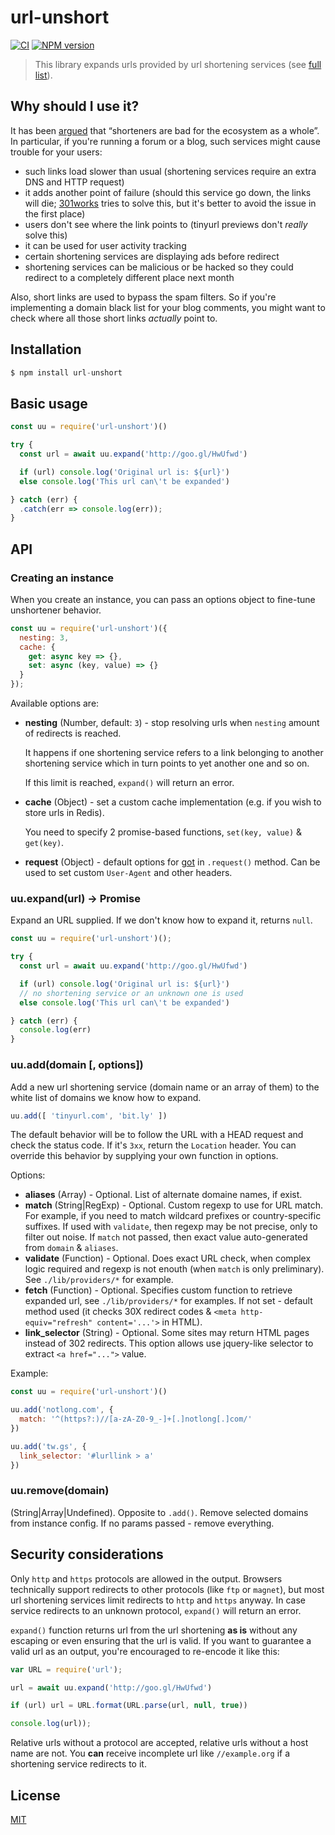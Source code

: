 # url-unshort

[![CI](https://github.com/nodeca/url-unshort/actions/workflows/ci.yml/badge.svg)](https://github.com/nodeca/url-unshort/actions/workflows/ci.yml)
[![NPM version](https://img.shields.io/npm/v/url-unshort.svg?style=flat)](https://www.npmjs.org/package/url-unshort)

> This library expands urls provided by url shortening services (see [full list](https://github.com/nodeca/url-unshort/blob/master/domains.yml)).


## Why should I use it?

It has been [argued](http://joshua.schachter.org/2009/04/on-url-shorteners) that
“shorteners are bad for the ecosystem as a whole”. In particular, if you're
running a forum or a blog, such services might cause trouble for your users:

 - such links load slower than usual (shortening services require an extra DNS
   and HTTP request)
 - it adds another point of failure (should this service go down, the links will
   die; [301works](https://archive.org/details/301works) tries to solve this,
   but it's better to avoid the issue in the first place)
 - users don't see where the link points to (tinyurl previews don't *really*
   solve this)
 - it can be used for user activity tracking
 - certain shortening services are displaying ads before redirect
 - shortening services can be malicious or be hacked so they could redirect to
   a completely different place next month

Also, short links are used to bypass the spam filters. So if you're implementing
a domain black list for your blog comments, you might want to check where all
those short links *actually* point to.


## Installation

```js
$ npm install url-unshort
```

## Basic usage

```js
const uu = require('url-unshort')()

try {
  const url = await uu.expand('http://goo.gl/HwUfwd')

  if (url) console.log('Original url is: ${url}')
  else console.log('This url can\'t be expanded')

} catch (err) {
  .catch(err => console.log(err));
}
```

## API

### Creating an instance

When you create an instance, you can pass an options object to fine-tune unshortener behavior.

```js
const uu = require('url-unshort')({
  nesting: 3,
  cache: {
    get: async key => {},
    set: async (key, value) => {}
  }
});
```

Available options are:

- **nesting** (Number, default: `3`) - stop resolving urls
  when `nesting` amount of redirects is reached.

  It happens if one shortening service refers to a link belonging to
  another shortening service which in turn points to yet another one
  and so on.

  If this limit is reached, `expand()` will return an error.

- **cache** (Object) - set a custom cache implementation (e.g. if you wish
  to store urls in Redis).

  You need to specify 2 promise-based functions, `set(key, value)` & `get(key)`.

- **request** (Object) - default options for
  [got](https://github.com/sindresorhus/got) in `.request()` method. Can be
  used to set custom `User-Agent` and other headers.


### uu.expand(url) -> Promise

Expand an URL supplied. If we don't know how to expand it, returns `null`.

```js
const uu = require('url-unshort')();

try {
  const url = await uu.expand('http://goo.gl/HwUfwd')

  if (url) console.log('Original url is: ${url}')
  // no shortening service or an unknown one is used
  else console.log('This url can\'t be expanded')

} catch (err) {
  console.log(err)
}
```

### uu.add(domain [, options])

Add a new url shortening service (domain name or an array of them) to the white
list of domains we know how to expand.

```js
uu.add([ 'tinyurl.com', 'bit.ly' ])
```

The default behavior will be to follow the URL with a HEAD request and check
the status code. If it's `3xx`, return the `Location` header. You can override
this behavior by supplying your own function in options.

Options:

- **aliases** (Array) - Optional. List of alternate domaine names, if exist.
- **match** (String|RegExp) - Optional. Custom regexp to use for URL match.
  For example, if you need to match wildcard prefixes or country-specific
  suffixes. If used with `validate`, then regexp may be not precise, only to
  filter out noise. If `match` not passed, then exact value auto-generated from
  `domain` & `aliases`.
- **validate** (Function) - Optional. Does exact URL check, when complex logic
  required and regexp is not enouth (when `match` is only preliminary). See
  `./lib/providers/*` for example.
- **fetch**  (Function) - Optional. Specifies custom function to retrieve expanded
  url, see `./lib/providers/*` for examples. If not set - default method used
  (it checks 30X redirect codes & `<meta http-equiv="refresh" content='...'>`
  in HTML).
- **link_selector** (String) - Optional. Some sites may return HTML pages instead
  of 302 redirects. This option allows use jquery-like selector to extract
  `<a href="...">` value.

Example:

```js
const uu = require('url-unshort')()

uu.add('notlong.com', {
  match: '^(https?:)//[a-zA-Z0-9_-]+[.]notlong[.]com/'
})

uu.add('tw.gs', {
  link_selector: '#lurllink > a'
})
```

### uu.remove(domain)

(String|Array|Undefined). Opposite to `.add()`. Remove selected domains from
instance config. If no params passed - remove everything.


## Security considerations

Only `http` and `https` protocols are allowed in the output. Browsers technically
support redirects to other protocols (like `ftp` or `magnet`), but most url
shortening services limit redirects to `http` and `https` anyway. In case
service redirects to an unknown protocol, `expand()` will return an error.

`expand()` function returns url from the url shortening **as is** without any
escaping or even ensuring that the url is valid. If you want to guarantee a
valid url as an output, you're encouraged to re-encode it like this:

```js
var URL = require('url');

url = await uu.expand('http://goo.gl/HwUfwd')

if (url) url = URL.format(URL.parse(url, null, true))

console.log(url));
```

Relative urls without a protocol are accepted, relative urls without a host
name are not. You **can** receive incomplete url like `//example.org` if a
shortening service redirects to it.

## License

[MIT](https://raw.github.com/nodeca/url-unshort/master/LICENSE)

